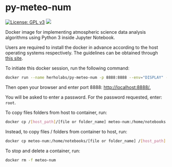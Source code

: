 # py-meteo-num

[![License: GPL v3](https://img.shields.io/badge/License-GPLv3-blue.svg)](https://www.gnu.org/licenses/gpl-3.0) [![](https://images.microbadger.com/badges/version/herholabs/py-meteo-num.svg)](https://microbadger.com/images/herholabs/py-meteo-num "Get your own version badge on microbadger.com") 

Docker image for implementing atmospheric science data analysis algorithms using Python 3 inside Jupyter Notebook.

Users are required to install the docker in advance according to the host operating systems respectively. The guidelines can be obtained through [this site](https://docs.docker.com/engine/install/).

To initiate this docker session, run the following command:

```bash
docker run --name herholabs/py-meteo-num -p 8888:8888 --env="DISPLAY" -v "${PWD/notebooks:/home/debian/notebooks}" -d meteo-num  
```

Then open your browser and enter port 8888: <a href="http://localhost:8888/" target="_blank">http://localhost:8888/.</a>

You will be asked to enter a password. For the password requested, enter: `root`.

To copy files folders from host to container, run:

```bash
docker cp /[host_path]/[file or folder_name] meteo-num:/home/notebooks
```

Instead, to copy files / folders from container to host, run:

```bash
docker cp meteo-num:/home/notebooks/[file or folder_name] /[host_path] 
```

To stop and delete a container, run:

```bash
docker rm -f meteo-num  
```

